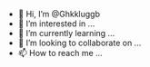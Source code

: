 - 👋 Hi, I’m @Ghkkluggb
- 👀 I’m interested in ...
- 🌱 I’m currently learning ...
- 💞️ I’m looking to collaborate on ...
- 📫 How to reach me ...

<!---
Ghkkluggb/Ghkkluggb is a ✨ special ✨ repository because its `README.md` (this file) appears on your GitHub profile.
You can click the Preview link to take a look at your changes.
--->
